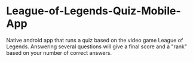 # League-of-Legends-Quiz-Mobile-App
Native android app that runs a quiz based on the video game League of Legends. 
Answering several questions will give a final score and a "rank" based on your number of correct answers.

